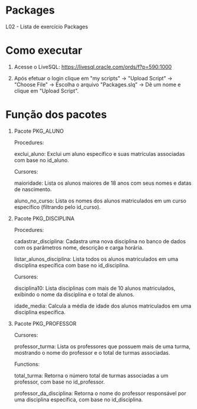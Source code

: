 # Packages
L02 - Lista de exercício Packages

# Como executar
1. Acesse o LiveSQL: https://livesql.oracle.com/ords/f?p=590:1000

2. Após efetuar o login clique em "my scripts" -> "Upload Script" -> "Choose File" -> Escolha o arquivo "Packages.slq" -> Dê um nome e clique em "Upload Script".

# Função dos pacotes
1. Pacote PKG_ALUNO
   
   Procedures:
   
    exclui_aluno: Exclui um aluno específico e suas matrículas associadas com base no id_aluno.

   Cursores:
   
     maioridade: Lista os alunos maiores de 18 anos com seus nomes e datas de nascimento.
   
     aluno_no_curso: Lista os nomes dos alunos matriculados em um curso específico (filtrando pelo id_curso).

3. Pacote PKG_DISCIPLINA
   
   Procedures:

   cadastrar_disciplina: Cadastra uma nova disciplina no banco de dados com os parâmetros nome, descrição e carga horária.
   
   listar_alunos_disciplina: Lista todos os alunos matriculados em uma disciplina específica com base no id_disciplina.

   Cursores:

   disciplina10: Lista disciplinas com mais de 10 alunos matriculados, exibindo o nome da disciplina e o total de alunos.
   
   idade_media: Calcula a média de idade dos alunos matriculados em uma disciplina específica.

4. Pacote PKG_PROFESSOR

   Cursores:

   professor_turma: Lista os professores que possuem mais de uma turma, mostrando o nome do professor e o total de turmas associadas.
   
   Functions:

   total_turma: Retorna o número total de turmas associadas a um professor, com base no id_professor.
   
   professor_da_disciplina: Retorna o nome do professor responsável por uma disciplina específica, com base no id_disciplina.
